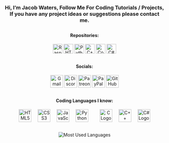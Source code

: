 <h3 align="center">Hi, I’m Jacob Waters, Follow Me For Coding Tutorials / Projects, If you have any project ideas or suggestions please contact me.</h3>

##

<div align="center">
  <h4>Repositories:</h4>

  <a href="https://github.com/Jpwaters09/Raspberry-Pi-Projects"><img src="https://img.shields.io/badge/Raspberry%20Pi%20Projects-Raspberry%20Pi%20Projects?logo=python&logoColor=white&labelColor=%233776AB&color=grey" alt="Raspberry Pi Projects" height="30" /></a>
  <a href="https://github.com/Jpwaters09/HTML-Projects"><img src="https://img.shields.io/badge/HTML%20Projects-HTML%20Projects?logo=HTML5&logoColor=white&labelColor=%23E34F26&color=grey" alt="HTML Projects" height="30"/></a>
  <a href="https://github.com/Jpwaters09/Python-Projects"><img src="https://img.shields.io/badge/Python%20Projects-Python%20Projects?logo=python&logoColor=white&labelColor=%233776AB&color=grey" alt="Python Projects" height="30"/></a>
  <a href="https://github.com/Jpwaters09/CPP-Projects"><img src="https://img.shields.io/badge/C++%20Projects-C++%20Projects?logo=C%2B%2B&logoColor=white&labelColor=%2300599C&color=grey" alt="C++ Projects" height="30"/></a>
  <a href="https://github.com/Jpwaters09/Comment-Remover"><img src="https://img.shields.io/badge/Comment%20Remover-Comment%20Remover?logo=python&logoColor=white&labelColor=%233776AB&color=grey" alt="Comment Remover" height="30"/></a>
  <a href="https://github.com/Jpwaters09/CS-Projects"><img src="https://img.shields.io/badge/C%23%20Projects-C%23%20Projects?logo=c&logoColor=white&labelColor=8849d6&color=grey" alt="C# Projects" height="30"/></a>
</div>

##

<div align="center">
  <h4>Socials:</h4>
  
  <a href="mailto:jpwaters.github@gmail.com"><img margin-right="10px" src="https://img.shields.io/static/v1?message=Gmail&logo=gmail&label=&color=D14836&logoColor=white&labelColor=&style=flat" height="40" alt="Gmail Logo"/></a>
  <a href="https://discord.com/invite/76dFqekSXz"><img src="https://img.shields.io/static/v1?message=Discord&logo=discord&label=&color=7289DA&logoColor=white&labelColor=&style=flat" height="40" alt="Discord Logo"/></a>
  <a href="https://patreon.com/Jpwaters09"><img src="https://img.shields.io/static/v1?message=Patreon&logo=patreon&label=&color=F96854&logoColor=white&labelColor=&style=flat" height="40" alt="Patreon Logo"/></a>
  <a href="https://paypal.me/JacobW120"><img src="https://img.shields.io/static/v1?message=PayPal&logo=paypal&label=&color=00457C&logoColor=white&labelColor=&style=flat" height="40" alt="PayPal Logo"/></a>
  <a href="https://github.com/jpwaters09"><img src="https://img.shields.io/static/v1?message=GitHub&logo=github&label=&color=181717&logoColor=white&labelColor=&style=flat" height="40" alt="GitHub Logo"/></a>
</div>

##

<h4 align="center">Coding Languages I know:</h4>

<div align="center">
  <img src="https://cdn.jsdelivr.net/gh/devicons/devicon/icons/html5/html5-original.svg" height="40" alt="HTML5 Logo"/>
  <img width="12"/>
  <img src="https://cdn.jsdelivr.net/gh/devicons/devicon/icons/css3/css3-original.svg" height="40" alt="CSS3 Logo"/>
  <img width="12"/>
  <img src="https://cdn.jsdelivr.net/gh/devicons/devicon/icons/javascript/javascript-original.svg" height="40" alt="JavaScript Logo"/>
  <img width="12"/>
  <img src="https://cdn.jsdelivr.net/gh/devicons/devicon/icons/python/python-original.svg" height="40" alt="Python Logo"/>
  <img width="12"/>
  <!-- <img src="https://cdn.jsdelivr.net/gh/devicons/devicon/icons/bash/bash-original.svg" height="40" alt="Bash Logo"/> -->
  <img width="12"/>
  <img src="https://cdn.jsdelivr.net/gh/devicons/devicon/icons/c/c-original.svg" height="40" alt="C Logo"/>
  <img width="12"/>
  <img src="https://cdn.jsdelivr.net/gh/devicons/devicon/icons/cplusplus/cplusplus-original.svg" height="40" alt="C++ Logo"/>
  <img width="12"/>
  <img src="https://cdn.jsdelivr.net/gh/devicons/devicon/icons/csharp/csharp-original.svg" height="40" alt="C# Logo"/>
</div>

##

<div align="center">
  <img src="https://github-readme-stats.vercel.app/api/top-langs?username=Jpwaters09&locale=en&hide_title=false&layout=compact&card_width=750&langs_count=12&theme=github_dark&hide_border=true" alt="Most Used Languages"/>
</div>
